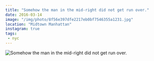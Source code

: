 ```yaml
---
title: "Somehow the man in the mid-right did not get run over."
date: 2016-03-14
image: "/img/photo/8f56e397dfe2217eb0bf7546355a1231.jpg"
location: "Midtown Manhattan"
instagram: true
tags:
 - nyc
---
```


![Somehow the man in the mid-right did not get run over.](/img/photo/8f56e397dfe2217eb0bf7546355a1231.jpg)
